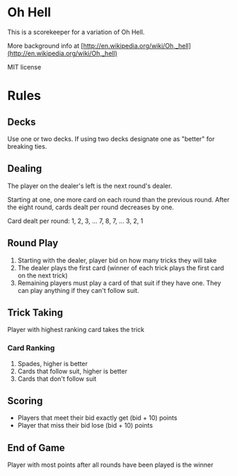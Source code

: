# Oh Hell

This is a scorekeeper for a variation of Oh Hell.

More background info at [http://en.wikipedia.org/wiki/Oh,_hell](http://en.wikipedia.org/wiki/Oh,_hell)

MIT license

# Rules

## Decks

Use one or two decks.  If using two decks designate one as "better" for breaking ties.

## Dealing

The player on the dealer's left is the next round's dealer.

Starting at one, one more card on each round than the previous round.  After the eight round, cards dealt per round decreases by one.

Card dealt per round:
1, 2, 3, ... 7, 8, 7, ... 3, 2, 1

## Round Play

1. Starting with the dealer, player bid on how many tricks they will take
2. The dealer plays the first card (winner of each trick plays the first card on the next trick)
3. Remaining players must play a card of that suit if they have one.  They can play anything if they can't follow suit.

## Trick Taking

Player with highest ranking card takes the trick

### Card Ranking

1. Spades, higher is better
2. Cards that follow suit, higher is better
3. Cards that don't follow suit

## Scoring

- Players that meet their bid exactly get (bid + 10) points
- Player that miss their bid lose (bid + 10) points

## End of Game

Player with most points after all rounds have been played is the winner
